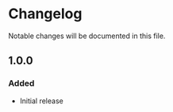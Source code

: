 
# Changelog
Notable changes will be documented in this file.



## 1.0.0

### Added
- Initial release

